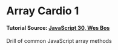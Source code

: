 # Array Cardio 1
#### Tutorial Source: [JavaScript 30, Wes Bos](https://javascript30.com/)

Drill of common JavaScript array methods
